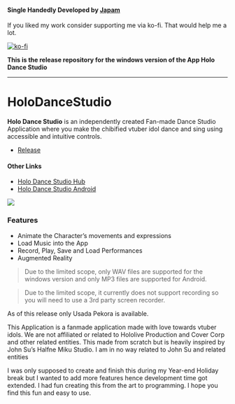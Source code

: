 #### Single Handedly Developed by **[Japam](https://japamu.github.io/)**

If you liked my work consider supporting me via ko-fi. That would help me a lot.

[![ko-fi](https://ko-fi.com/img/githubbutton_sm.svg)](https://ko-fi.com/K3K33NUQ4)



**This is the release repository for the windows version of the App __Holo Dance Studio__**

---

# HoloDanceStudio
**Holo Dance Studio** is an independently created Fan-made Dance Studio Application where you make the chibified vtuber idol dance and sing using accessible and intuitive controls.

- [Release](https://github.com/japamu/HoloDanceStudio)

#### Other Links
- [Holo Dance Studio Hub](https://japamu.github.io/HoloDanceStudio)
- [Holo Dance Studio Android](https://japamu.github.io/HoloDanceStudio)

![](https://japamu.github.io/res/feature.jpg)

### Features
- Animate the Character’s movements and expressions
- Load Music into the App
- Record, Play, Save and Load Performances
- Augmented Reality

> Due to the limited scope, only WAV files are supported for the windows version and only MP3 files are supported for Android.

> Due to the limited scope, it currently does not support recording so you will need to use a 3rd party screen recorder.

As of this release only Usada Pekora is available.

This Application is a fanmade application made with love towards vtuber idols.
We are not affiliated or related to Hololive Production and Cover Corp and other related entities.
This made from scratch but is heavily inspired by John Su’s Halfne Miku Studio. I am in no way related to John Su and related entities

I was only supposed to create and finish this during my Year-end Holiday break but I wanted to add more features hence development time got extended. I had fun creating this from the art to programming. I hope you find this fun and easy to use.

